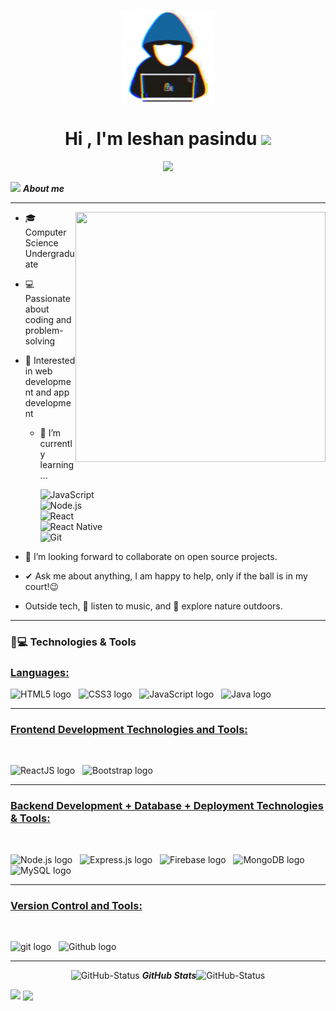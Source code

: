 <p align="center">
  <img align="center" alt="Coding" width="150" src="https://github.com/0xAbdulKhalid/0xAbdulKhalid/raw/main/assets/mdImages/about_me.gif"> <br> 
<h1 align="center">Hi , I'm leshan pasindu <img src="https://media.giphy.com/media/hvRJCLFzcasrR4ia7z/giphy.gif" width="35"></h1>
</p>
  
<p align="center">
  <a href="https://github.com/DenverCoder1/readme-typing-svg"><img src="https://readme-typing-svg.herokuapp.com?lines=Computer+Science+Student;Full+Stack+Web+Developer;Always%20learning%20new%20things&center=true&width=500&height=50"></a>
</p>




  
  <img src="https://media.giphy.com/media/ObNTw8Uzwy6KQ/giphy.gif" width="30px">&nbsp;***About me***
 <hr>
  <img align = "right" width = "400px" height = "400px" src="https://i.pinimg.com/originals/81/17/8b/81178b47a8598f0c81c4799f2cdd4057.gif">  
  <p align = "center">
 
 
- 🎓 Computer Science Undergraduate
- 💻 Passionate about coding and problem-solving
- 🌟 Interested in web development and app development   
  </p>
 
  
   
    
   - 🌱 I’m currently learning ...

     ![JavaScript](https://img.shields.io/badge/-JavaScript-0D1117?style=flat&logo=javascript)&nbsp;<br>
     ![Node.js](https://img.shields.io/badge/-Node.js-0D1117?style=flat&logo=node.js)&nbsp;<br>
     ![React](https://img.shields.io/badge/-React-0D1117?style=flat&logo=react)&nbsp;<br>
     ![React Native](https://img.shields.io/badge/-React%20Native-0D1117?style=flat&logo=react)&nbsp;<br>
     ![Git](https://img.shields.io/badge/-Git-0D1117?style=flat&logo=git)&nbsp;<br>
     
- 👯 I’m looking forward to collaborate on open source projects.
- ✔ Ask me about anything, I am happy to help, only if the ball is in my court!😉<br>
- Outside tech, 🎵 listen to music, and 🌴 explore nature outdoors.

 
<hr>


### 🚀💻 Technologies & Tools

### <u> Languages: </u>



<span><img src="https://img.shields.io/badge/HTML5-E34F26?style=for-the-badge&logo=html5&logoColor=white" alt="HTML5 logo" title="HTML5" height="25" /></span>
&nbsp;
<span><img src="https://img.shields.io/badge/CSS3-1572B6?style=for-the-badge&logo=css3&logoColor=white" alt="CSS3 logo" title="CSS3" height="25" /></span>
&nbsp;
<span><img src="https://img.shields.io/badge/JavaScript-323330?style=for-the-badge&logo=javascript&logoColor=F7DF1E" alt="JavaScript logo" title="JavaScript" height="25" /></span>
&nbsp;
<span>
<img src = "https://img.shields.io/badge/Java-ED8B00?style=for-the-badge&logo=java&logoColor=white" alt="Java logo"  title="Java" height="25"/>
</span>
&nbsp;
<br>

<hr>

### <u> Frontend Development Technologies and Tools: </u>

<br>

<span><img src="https://img.shields.io/badge/React-20232A?style=for-the-badge&logo=react&logoColor=61DAFB" alt="ReactJS logo" title="ReactJS" height="25" /></span>
&nbsp;
<span><img src="https://img.shields.io/badge/Bootstrap-563D7C?style=for-the-badge&logo=bootstrap&logoColor=white" alt="Bootstrap logo" title="Bootstrap" height="25" /></span>

<hr>

### <u> Backend Development + Database + Deployment Technologies & Tools: </u>

<br>

<span><img src="https://img.shields.io/badge/Node.js-339933?style=for-the-badge&logo=nodedotjs&logoColor=white" alt="Node.js logo" title="Node.js" height="25" /></span>
&nbsp;
<span><img src="https://img.shields.io/badge/Express.js-000000?style=for-the-badge&logo=express&logoColor=white" alt="Express.js logo" title="Express.js" height="25" /></span>
&nbsp;
<span><img src="https://img.shields.io/badge/firebase-ffca28?style=for-the-badge&logo=firebase&logoColor=black" alt="Firebase logo" title="Firebase" height="25"/></span>
&nbsp;
<span>
<span><img src="https://img.shields.io/badge/MongoDB-4EA94B?style=for-the-badge&logo=mongodb&logoColor=white" alt="MongoDB logo" title="MongoDB" height="25" /></span>
&nbsp;
<span>
<img src = "https://img.shields.io/badge/MySQL-005C84?style=for-the-badge&logo=mysql&logoColor=white" alt="MySQL logo" title="MySQL" height="25"/>
</span>
&nbsp;

<hr>

### <u> Version Control and Tools:</u>

<br>

<span><img src="https://img.shields.io/badge/GIT-E44C30?style=for-the-badge&logo=git&logoColor=white" alt="git logo" title="Git" height="25" /></span>
&nbsp;
<span><img src="https://img.shields.io/badge/GitHub-100000?style=for-the-badge&logo=github&logoColor=white" alt="Github logo" title="Github" height="25" /></span>
&nbsp;
<hr>

<p align="center">
<img src="https://media.giphy.com/media/8UHRm5oY4k4FDxq5QG/giphy.gif" width="30px" alt="GitHub-Status"/>&nbsp;<i><b>GitHub Stats</b></i><img src="https://media.giphy.com/media/8UHRm5oY4k4FDxq5QG/giphy.gif" width="30px" alt="GitHub-Status"/></p>
<p><img align="left" src="https://github-readme-stats.vercel.app/api?username=Leshan21&theme=gotham&count_private=true&show_icons=true&include_all_commits=true"" /></p>
<p>&nbsp;<img align="center" src="https://github-readme-stats.vercel.app/api/top-langs/?username=Leshan21&layout=compact&theme=gotham&langs_count=8" /></p>


